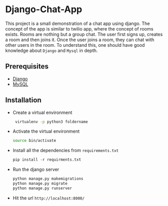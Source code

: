 # Django-Chat-App
This project is a small demonstration of a chat app using django. The concept of the app is similar to twilio app, where the concept of rooms exists. Rooms are nothing but a group chat. The user first signs  up, creates a room and then joins it. Once the user joins a room, they can chat with other users in the room. To understand this, one should have good knowledge about `Django` and `Mysql` in depth.

## Prerequisites

- [Django](https://www.djangoproject.com/)
- [MySQL](https://www.mysql.com/)

## Installation
- Create a virtual environment
    ```bash
     virtualenv -p python3 foldername
    ```
- Activate the virtual environment
    ```bash
    source bin/activate
    ```
- Install all the dependencies from `requirements.txt`
    ```python
    pip install -r requirments.txt
    ```
- Run the django server
    ```bash
    python manage.py makemigrations
    python manage.py migrate
    python manage.py runserver
    ```
- Hit the url `http://localhost:8000/`
